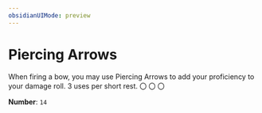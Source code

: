 ```yaml
---
obsidianUIMode: preview
---
```

# Piercing Arrows

When firing a bow, you may use Piercing Arrows to add your proficiency to your damage roll. 3 uses per short rest. 〇 〇 〇

**Number**: `14`
